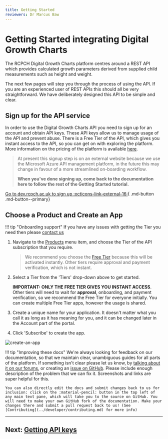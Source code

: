 ```yaml
---
title: Getting Started
reviewers: Dr Marcus Baw
---
```

# Getting Started integrating Digital Growth Charts

The RCPCH Digital Growth Charts platform centres around a REST API which provides calculated growth parameters derived from supplied child measurements such as height and weight.

The next few pages will step you through the process of using the API. If you are an experienced user of REST APIs this should all be very straightforward. We have deliberately designed this API to be simple and clear.

## Sign up for the API service

In order to use the Digital Growth Charts API you need to sign up for an account and obtain API keys. These API keys allow us to manage usage of the API and prevent abuse. There is a Free Tier of the API, which gives you instant access to the API, so you can get on with exploring the platform. More information on the pricing of the platform is available [here](../products/pricing.md).

> At present this signup step is on an external website because we use the Microsoft Azure API management platform, in the future this may change in favour of a more streamlined on-boarding workflow.
> 
> **When you've done signing up, come back to the documentation here to follow the rest of the Getting Started tutorial.**

[Go to dev.rcpch.ac.uk to sign up :octicons-link-external-16:](https://dev.rcpch.ac.uk/signup){ .md-button .md-button--primary}

## Choose a Product and Create an App

!!! tip "Onboarding support"
    If you have any issues with getting the Tier you need then please [contact us](../contact/contact.md)

1. Navigate to the [Products](https://dev.rcpch.ac.uk/product) menu item, and choose the Tier of the API subscription that you require.

    > We recommend you choose the [Free Tier](https://dev.rcpch.ac.uk/product#product=starter) because this will be activated instantly. Other tiers require approval and payment verification, which is not instant.

1. Select a Tier from the 'Tiers' drop-down above to get started.
    
    **IMPORTANT: ONLY THE FREE TIER GIVES YOU INSTANT ACCESS**. Other tiers will need to wait for **approval**, onboarding, and payment verification, so we recommend the Free Tier for everyone initially. You can create multiple Free Tier apps, however the usage is shared.

2. Create a unique name for your application. It doesn't matter what you call it as long as it has meaning for you, and it can be changed later in the Account part of the portal.

3. Click 'Subscribe' to create the app.

![create-an-app](../_assets/_images/create-an-app.png)

!!! tip "Improving these docs"
    We're always looking for feedback on our documentation, so that we maintain clear, unambiguous guides for all parts of the platform. If something isn't clear please let us know, by [talking about it on our forums](https://openhealthhub.org/c/rcpch-digital-growth-charts), or creating an [issue on GitHub](https://github.com/rcpch/digital-growth-charts-documentation/issues). Please include enough description of the problem that we can fix it. Screenshots and links are super helpful for this.
    
    You can also directly edit the docs and submit changes back to us for inclusion: click on the :material-pencil: button in the top left of any main text pane, which will take you to the source on GitHub. You will need to make your own GitHub fork of the documentation. Make your changes there and submit a pull request back to us! (See [Contributing](../developer/contributing.md) for more info)

-----

## Next: [Getting API keys](../integrator/api-keys.md)
